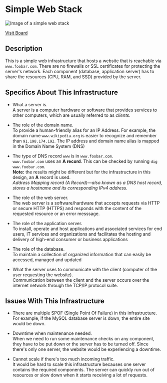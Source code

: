 # Simple Web Stack

![Image of a simple web stack](0-simple_web_stack.jpg)

[Visit Board](https://miro.com/app/board/uXjVOfJwct0=/)

## Description

This is a simple web infrastructure that hosts a website that is reachable via `www.foobar.com`. There are no firewalls or SSL certificates for protecting the server's network. Each component (database, application server) has to share the resources (CPU, RAM, and SSD) provided by the server.

## Specifics About This Infrastructure

+ What a server is.<br/>A server is a computer hardware or software that provides services to other computers, which are usually referred to as *clients*.

+ The role of the domain name.<br/>To provide a human-friendly alias for an IP Address. For example, the domain name `www.wikipedia.org` is easier to recognize and remember than `91.198.174.192`. The IP address and domain name alias is mapped in the Domain Name System (DNS)

+ The type of DNS record `www` is in `www.foobar.com`.<br/>`www.foobar.com` uses an **A record**. This can be checked by running `dig www.foobar.com`.<br/>**Note:** the results might be different but for the infrastructure in this design, an **A** record is used.<br/>
<i>Address Mapping record (A Record)—also known as a DNS host record, stores a hostname and its corresponding IPv4 address.</i>

+ The role of the web server.<br/>The web server is a software/hardware that accepts requests via HTTP or secure HTTP (HTTPS) and responds with the content of the requested resource or an error messsage.

+ The role of the application server.<br/>To install, operate and host applications and associated services for end users, IT services and organizations and facilitates the hosting and delivery of high-end consumer or business applications

+ The role of the database.<br/>To maintain a collection of organized information that can easily be accessed, managed and updated

+ What the server uses to communicate with the client (computer of the user requesting the website).<br/>Communication between the client and the server occurs over the internet network through the TCP/IP protocol suite.

## Issues With This Infrastructure

+ There are multiple SPOF (Single Point Of Failure) in this infrastructure.<br/>For example, if the MySQL database server is down, the entire site would be down.

+ Downtime when maintenance needed.<br/>When we need to run some maintenance checks on any component, they have to be put down or the server has to be turned off. Since there's only one server, the website would be experiencing a downtime.

+ Cannot scale if there's too much incoming traffic.<br/>It would be hard to scale this infrastructure becauses one server contains the required components. The server can quickly run out of resources or slow down when it starts receiving a lot of requests.